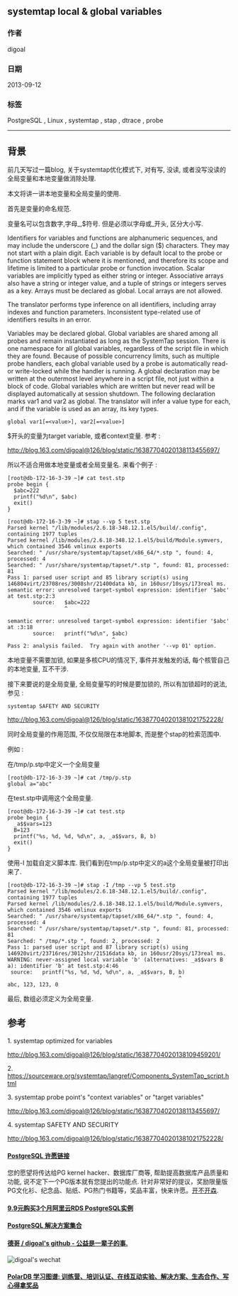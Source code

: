 ## systemtap local & global variables  
                                                                                     
### 作者                                                                                     
digoal                                                                                     
                                                                                     
### 日期                                                                                     
2013-09-12                                                                                   
                                                                                     
### 标签                                                                                     
PostgreSQL , Linux , systemtap , stap , dtrace , probe                             
                                                                                     
----                                                                                     
                                                                                     
## 背景                              
前几天写过一篇blog, 关于systemtap优化模式下, 对有写, 没读, 或者没写没读的全局变量和本地变量做消除处理.  
  
本文将讲一讲本地变量和全局变量的使用.  
  
首先是变量的命名规范.  
  
变量名可以包含数字,字母_,$符号. 但是必须以字母或_开头, 区分大小写.  
  
  
Identifiers for variables and functions are alphanumeric sequences, and may include the underscore (_) and the dollar sign ($) characters. They may not start with a plain digit. Each variable is by default local to the probe or function statement block where it is mentioned, and therefore its scope and lifetime is limited to a particular probe or function invocation. Scalar variables are implicitly typed as either string or integer. Associative arrays also have a string or integer value, and a tuple of strings or integers serves as a key. Arrays must be declared as global. Local arrays are not allowed.  
  
The translator performs type inference on all identifiers, including array indexes and function parameters. Inconsistent type-related use of identifiers results in an error.  
  
Variables may be declared global. Global variables are shared among all probes and remain instantiated as long as the SystemTap session. There is one namespace for all global variables, regardless of the script file in which they are found. Because of possible concurrency limits, such as multiple probe handlers, each global variable used by a probe is automatically read- or write-locked while the handler is running. A global declaration may be written at the outermost level anywhere in a script file, not just within a block of code. Global variables which are written but never read will be displayed automatically at session shutdown. The following declaration marks var1 and var2 as global. The translator will infer a value type for each, and if the variable is used as an array, its key types.  
  
```  
global var1[=<value>], var2[=<value>]  
```  
  
$开头的变量为target variable, 或者context变量. 参考 :   
  
http://blog.163.com/digoal@126/blog/static/16387704020138113455697/  
  
  
所以不适合用做本地变量或者全局变量名. 来看个例子 :   
  
```  
[root@db-172-16-3-39 ~]# cat test.stp   
probe begin {  
  $abc=222  
  printf("%d\n", $abc)  
  exit()  
}  
  
[root@db-172-16-3-39 ~]# stap --vp 5 test.stp   
Parsed kernel "/lib/modules/2.6.18-348.12.1.el5/build/.config", containing 1977 tuples  
Parsed kernel /lib/modules/2.6.18-348.12.1.el5/build/Module.symvers, which contained 3546 vmlinux exports  
Searched: " /usr/share/systemtap/tapset/x86_64/*.stp ", found: 4, processed: 4  
Searched: " /usr/share/systemtap/tapset/*.stp ", found: 81, processed: 81  
Pass 1: parsed user script and 85 library script(s) using 146804virt/23708res/3008shr/21400data kb, in 160usr/10sys/173real ms.  
semantic error: unresolved target-symbol expression: identifier '$abc' at test.stp:2:3  
        source:   $abc=222  
                  ^  
  
semantic error: unresolved target-symbol expression: identifier '$abc' at :3:18  
        source:   printf("%d\n", $abc)  
                                 ^  
Pass 2: analysis failed.  Try again with another '--vp 01' option.  
```  
  
本地变量不需要加锁, 如果是多核CPU的情况下, 事件并发触发的话, 每个核管自己的本地变量, 互不干涉.  
  
接下来要说的是全局变量, 全局变量写的时候是要加锁的, 所以有加锁超时的说法, 参见 :   
  
```  
systemtap SAFETY AND SECURITY  
```  
  
http://blog.163.com/digoal@126/blog/static/163877040201381021752228/  
  
同时全局变量的作用范围, 不仅仅局限在本地脚本, 而是整个stap的检索范围中.  
  
例如 :   
  
在/tmp/p.stp中定义一个全局变量  
  
```  
[root@db-172-16-3-39 ~]# cat /tmp/p.stp   
global a="abc"  
```  
  
在test.stp中调用这个全局变量.  
  
```  
[root@db-172-16-3-39 ~]# cat test.stp  
probe begin {  
  _a$$vars=123  
  B=123  
  printf("%s, %d, %d, %d\n", a, _a$$vars, B, b)  
  exit()  
}  
```  
  
使用-I 加载自定义脚本库. 我们看到在tmp/p.stp中定义的a这个全局变量被打印出来了.  
  
```  
[root@db-172-16-3-39 ~]# stap -I /tmp --vp 5 test.stp   
Parsed kernel "/lib/modules/2.6.18-348.12.1.el5/build/.config", containing 1977 tuples  
Parsed kernel /lib/modules/2.6.18-348.12.1.el5/build/Module.symvers, which contained 3546 vmlinux exports  
Searched: " /usr/share/systemtap/tapset/x86_64/*.stp ", found: 4, processed: 4  
Searched: " /usr/share/systemtap/tapset/*.stp ", found: 81, processed: 81  
Searched: " /tmp/*.stp ", found: 2, processed: 2  
Pass 1: parsed user script and 87 library script(s) using 146920virt/23716res/3012shr/21516data kb, in 160usr/20sys/173real ms.  
WARNING: never-assigned local variable 'b' (alternatives: _a$$vars B a): identifier 'b' at test.stp:4:46  
 source:   printf("%s, %d, %d, %d\n", a, _a$$vars, B, b)  
                                                      ^  
abc, 123, 123, 0  
```  
  
最后, 数组必须定义为全局变量.  
  
## 参考  
1\. systemtap optimized for variables  
  
http://blog.163.com/digoal@126/blog/static/16387704020138109459201/  
  
2\. https://sourceware.org/systemtap/langref/Components_SystemTap_script.html  
  
3\. systemtap probe point's "context variables" or "target variables"  
  
http://blog.163.com/digoal@126/blog/static/16387704020138113455697/  
  
4\. systemtap SAFETY AND SECURITY  
  
http://blog.163.com/digoal@126/blog/static/163877040201381021752228/  
    
  
  
  
  
  
  
  
  
  
  
  
  
  
  
  
  
  
  
  
  
  
  
  
  
  
  
  
  
  
  
  
  
  
  
  
  
  
  
  
  
  
  
  
  
  
  
  
  
  
  
  
  
  
  
  
  
  
  
  
  
  
  
  
  
  
  
  
  
  
  
  
  
  
#### [PostgreSQL 许愿链接](https://github.com/digoal/blog/issues/76 "269ac3d1c492e938c0191101c7238216")
您的愿望将传达给PG kernel hacker、数据库厂商等, 帮助提高数据库产品质量和功能, 说不定下一个PG版本就有您提出的功能点. 针对非常好的提议，奖励限量版PG文化衫、纪念品、贴纸、PG热门书籍等，奖品丰富，快来许愿。[开不开森](https://github.com/digoal/blog/issues/76 "269ac3d1c492e938c0191101c7238216").  
  
  
#### [9.9元购买3个月阿里云RDS PostgreSQL实例](https://www.aliyun.com/database/postgresqlactivity "57258f76c37864c6e6d23383d05714ea")
  
  
#### [PostgreSQL 解决方案集合](https://yq.aliyun.com/topic/118 "40cff096e9ed7122c512b35d8561d9c8")
  
  
#### [德哥 / digoal's github - 公益是一辈子的事.](https://github.com/digoal/blog/blob/master/README.md "22709685feb7cab07d30f30387f0a9ae")
  
  
![digoal's wechat](../pic/digoal_weixin.jpg "f7ad92eeba24523fd47a6e1a0e691b59")
  
  
#### [PolarDB 学习图谱: 训练营、培训认证、在线互动实验、解决方案、生态合作、写心得拿奖品](https://www.aliyun.com/database/openpolardb/activity "8642f60e04ed0c814bf9cb9677976bd4")
  
